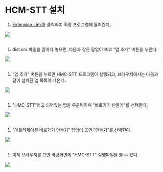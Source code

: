 # HCM-STT 설치
1. [Extension Link](chrome://extensions)를 클릭하여 확장 프로그램에 들어간다.
<kbd>
<image src="https://user-images.githubusercontent.com/57250163/68010188-48b4a300-fcc7-11e9-8e3f-b2d5280b40af.PNG"></image>
</kbd>
<br>
<br>

1. dist.crx 파일을 끌어다 놓으면, 다음과 같은 팝업이 뜨고 "앱 추가" 버튼을 누른다.
<kbd>
<image src="https://user-images.githubusercontent.com/57250163/68012183-b0212180-fccc-11e9-87d2-6e271dbefd9b.png"></image>
</kbd>
<br>
<br>

1. "앱 추가" 버튼을 누르면 HMC-STT 프로그램이 실행되고, 브라우저에서는 다음과 같이 설치된 앱 목록이 나온다.
<kbd>
<image src="https://user-images.githubusercontent.com/57250163/68011197-00e34b00-fcca-11e9-98ce-bb76780f746d.PNG"></image>
</kbd>
<br>
<br>

1. "HMC-STT"라고 되어있는 앱을 우클릭하여 "바로가기 만들기"를 선택한다.
<kbd>
<image src="https://user-images.githubusercontent.com/57250163/68011470-c75f0f80-fcca-11e9-8178-5320c24c9cba.png"></image>
</kbd>
<br>
<br>

1. "애플리케이션 바로가기 만들기" 팝업이 뜨면 "만들기"를 선택한다.
<kbd>
<image src="https://user-images.githubusercontent.com/57250163/68011527-e8276500-fcca-11e9-9a99-702b27ad86a8.PNG"></image>
</kbd>
<br>
<br>

1. 이제 브라우저를 끄면 바탕화면에 "HMC-STT" 실행파일을 볼 수 있다.
<kbd>
<image src="https://user-images.githubusercontent.com/57250163/68011642-2d4b9700-fccb-11e9-9e85-46ab1265dbdf.PNG"></image>
</kbd>
<br>
<br>
